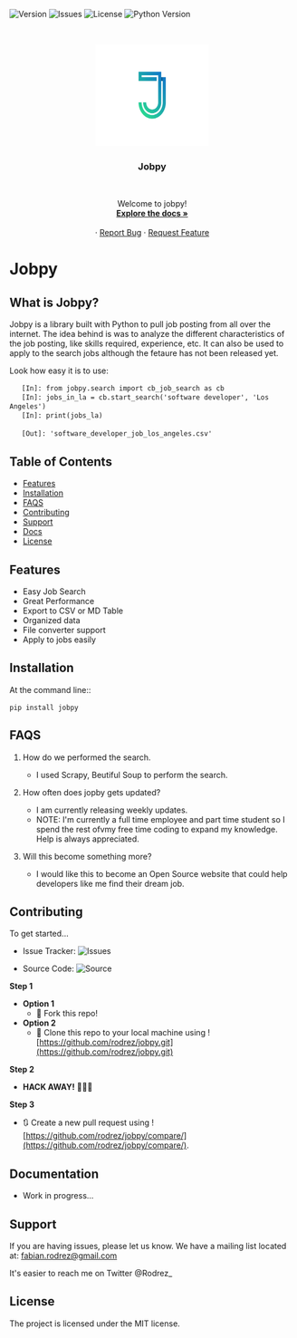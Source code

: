 <!-- PROJECT SHIELDS -->
<!--
*** I'm using markdown "reference style" links for readability.
*** Reference links are enclosed in brackets [ ] instead of parentheses ( ).
*** See the bottom of this document for the declaration of the reference variables
*** for contributors-url, forks-url, etc. This is an optional, concise syntax you may use.
*** https://www.markdownguide.org/basic-syntax/#reference-style-links
-->
![Version](https://badge.fury.io/gh/rodrez%2FJobs-and-Skills.svg)
![Issues](https://img.shields.io/github/issues/rodrez/jobpy)
![License](https://img.shields.io/badge/License-MIT-yellow.svg)
![Python Version](https://img.shields.io/pypi/pyversions/jobpy)



<!-- PROJECT LOGO -->
<br />
<p align="center">
  <a href="https://github.com/rodrez/jobpy">
    <img src="800x600px-j_png.png" alt="Logo" width="200px" height="180px">
  </a>
  <h3 align="center">Jobpy</h3>
<br />
  
  <p align="center">
    Welcome to jobpy!
    <br />
    <a href="https://github.com/rodrez/jobpy/blob/master/README.md#Documentation"><strong>Explore the docs »</strong></a>
    <br />
    <br />
    ·
    <a href="https://github.com/rodrez/jobpy/issues">Report Bug</a>
    ·
    <a href="https://github.com/rodrez/jobpy/issues">Request Feature</a>
  </p>
  
  
</p>





Jobpy
========

What is Jobpy?
--------------

Jobpy is a library built with Python to pull job posting from all over the internet.
The idea behind is was to analyze the different characteristics of the job posting, like
skills required, experience, etc. It can also be used to apply to the search jobs although
the fetaure has not been released yet.


Look how easy it is to use:

```
   [In]: from jobpy.search import cb_job_search as cb
   [In]: jobs_in_la = cb.start_search('software developer', 'Los Angeles')
   [In]: print(jobs_la)
   
   [Out]: 'software_developer_job_los_angeles.csv'
```
>>>>

Table of Contents
-----------------

- [Features](#Features)
- [Installation](#Installation)
- [FAQS](#FAQS)
- [Contributing](#Contributing)
- [Support](#Support)
- [Docs](#Documentation)
- [License](#License)

Features
--------

- Easy Job Search
- Great Performance
- Export to CSV or MD Table
- Organized data
- File converter support
- Apply to jobs easily

>>>>

Installation
------------

At the command line::

    pip install jobpy

>>>>

FAQS
----

1. How do we performed the search.

   - I used Scrapy, Beutiful Soup to perform the search.

2. How often does jopby gets updated?

   - I am currently releasing weekly updates.
   - NOTE: I'm currently a full time employee and part time student so I spend the rest ofvmy free time coding to expand my knowledge. Help is always appreciated.

3. Will this become something more?

   - I would like this to become an Open Source website that could help developers like me find their dream job.

>>>>

Contributing
------------

   To get started...

- Issue Tracker: ![Issues](github.com/rodrez/jobpy/issues)

- Source Code: ![Source](github.com/rodrez/jobpy)

**Step 1**

- **Option 1**
    - 🍴 Fork this repo!
- **Option 2**
    - 👯 Clone this repo to your local machine using ![https://github.com/rodrez/jobpy.git](https://github.com/rodrez/jobpy.git)

**Step 2**

- **HACK AWAY!** 🔨🔨🔨

**Step 3**

- 🔃 Create a new pull request using ![https://github.com/rodrez/jobpy/compare/](https://github.com/rodrez/jobpy/compare/).

>>>>

Documentation
-------------

- Work in progress...


>>>>
Support
-------

If you are having issues, please let us know.
We have a mailing list located at: fabian.rodrez@gmail.com

It's easier to reach me on Twitter @Rodrez_

License
-------

The project is licensed under the MIT license.
